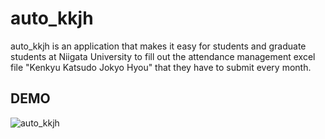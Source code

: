 
# auto_kkjh

auto_kkjh is an application that makes it easy for students and graduate students at Niigata University to fill out the attendance management excel file "Kenkyu Katsudo Jokyo Hyou" that they have to submit every month.

## DEMO

![auto_kkjh](https://user-images.githubusercontent.com/45557915/116113484-7ed3b700-a6f3-11eb-9fc0-efcec3f8107a.gif)
